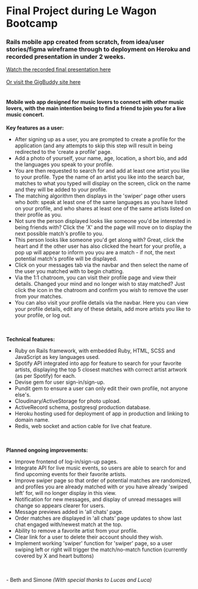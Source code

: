 <h1>Final Project during Le Wagon Bootcamp</h1>
<h3>Rails mobile app created from scratch, from idea/user stories/figma wireframe through to deployment on Heroku and recorded presentation in under 2 weeks.</h3>
<a href="https://www.youtube.com/watch?v=qJBE-69A08c", target="blank">Watch the recorded final presentation here</a>
<br></br>
<a href="https://www.gig-buddy.me", target="blank"> Or visit the GigBuddy site here</a>
<br></br>
<h4>Mobile web app designed for music lovers to connect with other music lovers, with the main intention being to find a friend to join you for a live music concert.</h4>
<strong>Key features as a user:</strong>
<ul>
  <li>After signing up as a user, you are prompted to create a profile for the application (and any attempts to skip this step will result in being redirected to the 'create a profile' page.</li>
  <li>Add a photo of yourself, your name, age, location, a short bio, and add the languages you speak to your profile.</li>
  <li>You are then requested to search for and add at least one artist you like to your profile. Type the name of an artist you like into the search bar, matches to what you typed will display on the screen, click on the name and they will be added to your profile.</li>
  <li>The matching algorithm then displays in the 'swiper' page other users who <em>both</em>: speak at least one of the same languages as you have listed on your profile, and who shares at least one of the same artists listed on their profile as you.</li>
  <li>Not sure the person displayed looks like someone you'd be interested in being friends with? Click the 'X' and the page will move on to display the next possible match's profile to you.</li>
  <li>This person looks like someone you'd get along with? Great, click the heart and if the other user has also clicked the heart for your profile, a pop up will appear to inform you you are a match - if not, the next potential match's profile will be displayed.</li>
  <li>Click on your messages tab via the navbar and then select the name of the user you matched with to begin chatting.</li>
  <li>Via the 1:1 chatroom, you can visit their profile page and view their details. Changed your mind and no longer wish to stay matched? Just click the icon in the chatroom and confirm you wish to remove the user from your matches.</li>
  <li>You can also visit your profile details via the navbar. Here you can view your profile details, edit any of these details, add more artists you like to your profile, or log out.</li>
</ul>
<br></br>
<strong>Technical features:</strong>
<ul>
  <li>Ruby on Rails framework, with embedded Ruby, HTML, SCSS and JavaScript as key languages used.</li>
  <li>Spotify API integrated into app for feature to search for your favorite artists, displaying the top 5 closest matches with correct artist artwork (as per Spotify) for each.</li>
  <li>Devise gem for user sign-in/sign-up.</li>
  <li>Pundit gem to ensure a user can only edit their own profile, not anyone else's.</li>
  <li>Cloudinary/ActiveStorage for photo upload.</li>
  <li>ActiveRecord schema, postgresql production database.</li>
  <li>Heroku hosting used for deployment of app in production and linking to domain name.</li>
  <li>Redis, web socket and action cable for live chat feature.</li>
</ul>
<br></br>
<strong>Planned ongoing improvements:</strong>
<ul>
  <li>Improve frontend of log-in/sign-up pages.</li>
  <li>Integrate API for live music events, so users are able to search for and find upcoming events for their favorite artists.</li>
  <li>Improve swiper page so that order of potential matches are randomized, and profiles you are already matched with or you have already 'swiped left' for, will no longer display in this view.</li>
  <li>Notification for new messages, and display of unread messages will change so appears clearer for users.</li>
  <li>Message previews added in 'all chats' page.</li>
  <li>Order matches are displayed in 'all chats' page updates to show last chat engaged with/newest match at the top.</li>
  <li>Ability to remove a favorite artist from your profile.</li>
  <li>Clear link for a user to delete their account should they wish.</li>
  <li>Implement working 'swiper' function for 'swiper' page, so a user swiping left or right will trigger the match/no-match function (currently covered by X and heart buttons)</li>
</ul>
<br></br>
- Beth and Simone <em>(With special thanks to Lucas and Luca)</em>
